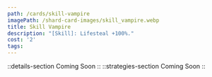```yaml
---
path: /cards/skill-vampire
imagePath: /shard-card-images/skill_vampire.webp
title: Skill Vampire
description: "[Skill]: Lifesteal +100%."
cost: '2'
tags:
---
```

::details-section
Coming Soon
::
::strategies-section
Coming Soon
::